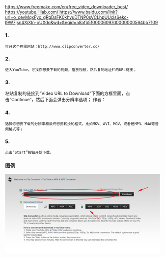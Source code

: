 ## 
https://www.freemake.com/cn/free_video_downloader_best/
https://youtube.iiilab.com/
https://www.baidu.com/link?url=o_cevMqxFyx_gRgDsFK0khvuDTNP0sVCLhpUUcls6ekc-l9W7jsn4XjXIn-oUXdo&wd=&eqid=a8afb5f00006097d0000000564bb7109

### 1. 
```text
打开这个在线网站：http://www.clipconverter.cc/
```

### 2. 
```text
进入YouTube，寻找你想要下载的视频，播放视频，然后复制地址栏的URL链接； 
```

### 3. 
粘贴复制的链接到“Video URL to Download”下面的方框里面，点击“Continue”，然后下面会弹出分辨率选项； 作者：

### 4. 
```text
选择你想要下载的分辨率和最终想要转换的格式，比如MKV、AVI、MOV，或者是MP3、M4A等音频格式等；
```

### 5. 
```text
点击“Start”按钮开始下载。 
```

### 图例
![img.png](picture/youtobedownload.png)
